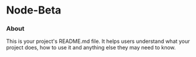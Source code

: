 Node-Beta
=========

### About

This is your project's README.md file. It helps users understand what your
project does, how to use it and anything else they may need to know.